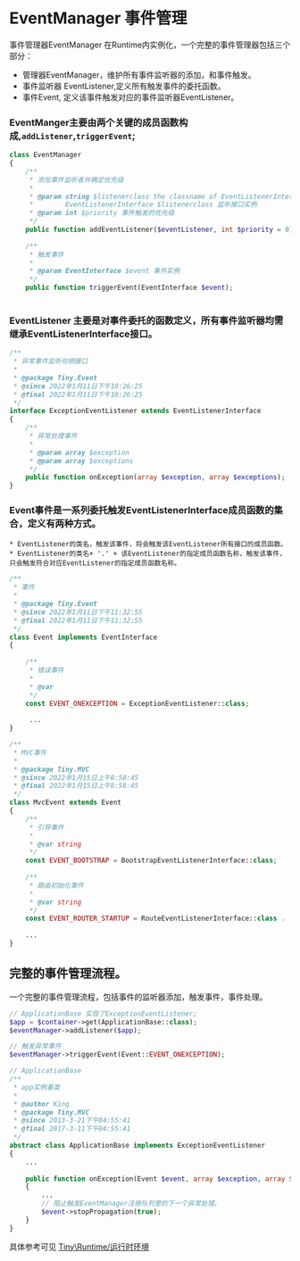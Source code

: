 EventManager 事件管理
====

事件管理器EventManager 在Runtime内实例化，一个完整的事件管理器包括三个部分：
* 管理器EventManager，维护所有事件监听器的添加，和事件触发。   
* 事件监听器 EventListener,定义所有触发事件的委托函数。   
* 事件Event, 定义该事件触发对应的事件监听器EventListener。   

### EventManger主要由两个关键的成员函数构成,`addListener`,`triggerEvent`;
```php
class EventManager
{
    /**
     * 添加事件监听者并确定优先级
     *
     * @param string $listenerclass the classname of EventListenerInterface
     *        EventListenerInterface $listenerclass 监听接口实例
     * @param int $priority 事件触发的优先级
     */
    public function addEventListener($eventListener, int $priority = 0);
    
    /**
     * 触发事件
     *
     * @param EventInterface $event 事件实例
     */
    public function triggerEvent(EventInterface $event);
    
```

### EventListener 主要是对事件委托的函数定义，所有事件监听器均需继承EventListenerInterface接口。
```php
/**
 * 异常事件监听句柄接口
 *
 * @package Tiny.Event
 * @since 2022年1月11日下午10:26:25
 * @final 2022年1月11日下午10:26:25
 */
interface ExceptionEventListener extends EventListenerInterface
{
    /**
     * 异常处理事件
     *
     * @param array $exception
     * @param array $exceptions
     */
    public function onException(array $exception, array $exceptions);
}
```

### Event事件是一系列委托触发EventListenerInterface成员函数的集合，定义有两种方式。
    * EventListener的类名，触发该事件，将会触发该EventListener所有接口的成员函数。
    * EventListener的类名+ '.' + 该EventListener的指定成员函数名称，触发该事件，只会触发符合对应EventListener的指定成员函数名称。
```php
/**
 * 事件
 *
 * @package Tiny.Event
 * @since 2022年1月11日下午11:32:55
 * @final 2022年1月11日下午11:32:55
 */
class Event implements EventInterface
{
    
    /**
     * 错误事件
     *
     * @var
     */
    const EVENT_ONEXCEPTION = ExceptionEventListener::class;
    
     ...
}

/**
 * MVC事件
 *
 * @package Tiny.MVC
 * @since 2022年1月15日上午8:58:45
 * @final 2022年1月15日上午8:58:45
 */
class MvcEvent extends Event
{   
    /**
     * 引导事件
     *
     * @var string
     */
    const EVENT_BOOTSTRAP = BootstrapEventListenerInterface::class;
    
    /**
     * 路由初始化事件
     *
     * @var string
     */
    const EVENT_ROUTER_STARTUP = RouteEventListenerInterface::class . '.onRouterStartup';
    
    ...
}
```

完整的事件管理流程。
 ----
 一个完整的事件管理流程，包括事件的监听器添加，触发事件，事件处理。

```php
// ApplicationBase 实现了ExceptionEventListener;
$app = $container->get(ApplicationBase::class);
$eventManager->addListener($app);

// 触发异常事件
$eventManager->triggerEvent(Event::EVENT_ONEXCEPTION);

// ApplicationBase
/**
 * app实例基类
 *
 * @author King
 * @package Tiny.MVC
 * @since 2013-3-21下午04:55:41
 * @final 2017-3-11下午04:55:41
 */
abstract class ApplicationBase implements ExceptionEventListener
{
    ...
    
    public function onException(Event $event, array $exception, array $exceptions)
    {
        ...
        // 阻止触发EventManager注册队列里的下一个异常处理。
        $event->stopPropagation(true);
    }
}
```

具体参考可见 [Tiny\Runtime/运行时环境](https://github.com/tinyphporg/tinyphp-docs/blob/master/docs/lib/runtime.md)
